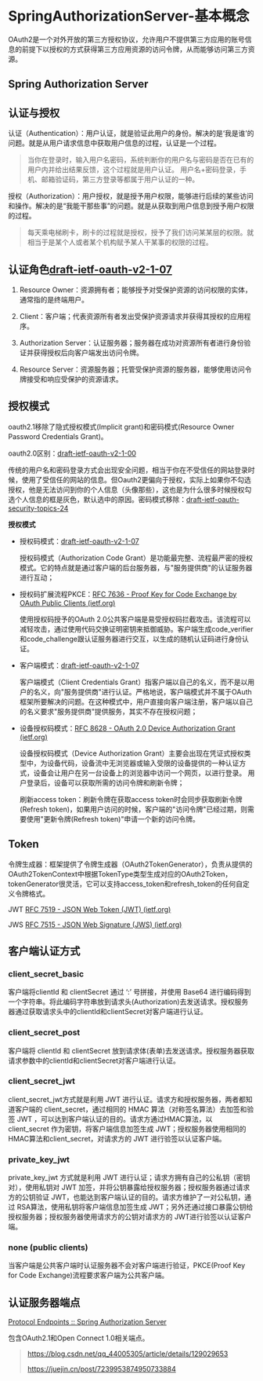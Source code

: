 # SpringAuthorizationServer-基本概念

OAuth2是一个对外开放的第三方授权协议，允许用户不提供第三方应用的账号信息的前提下以授权的方式获得第三方应用资源的访问令牌，从而能够访问第三方资源。

## Spring Authorization Server



## 认证与授权

认证（Authentication）：用户认证，就是验证此用户的身份。解决的是‘我是谁’的问题。就是从用户请求信息中获取用户信息的过程，认证是一个过程。

> 当你在登录时，输入用户名密码，系统判断你的用户名与密码是否在已有的用户内并给出结果反馈，这个过程就是用户认证。
> 用户名+密码登录，手机、邮箱验证码，第三方登录等都属于用户认证的一种。

授权（Authorization）：用户授权，就是授予用户权限，能够进行后续的某些访问和操作。解决的是“我能干那些事”的问题。就是从获取到用户信息到授予用户权限的过程。

> 每天乘电梯刷卡，刷卡的过程就是授权，授予了我们访问某某层的权限。就相当于是某个人或者某个机构赋予某人干某事的权限的过程。

## 认证角色[draft-ietf-oauth-v2-1-07](https://datatracker.ietf.org/doc/html/draft-ietf-oauth-v2-1-07#name-roles)

1. Resource Owner：资源拥有者；能够授予对受保护资源的访问权限的实体，通常指的是终端用户。

2. Client：客户端；代表资源所有者发出受保护资源请求并获得其授权的应用程序。

3. Authorization Server：认证服务器；服务器在成功对资源所有者进行身份验证并获得授权后向客户端发出访问令牌。

4. Resource Server：资源服务器；托管受保护资源的服务器，能够使用访问令牌接受和响应受保护的资源请求。

## 授权模式

oauth2.1移除了隐式授权模式(Implicit grant)和密码模式(Resource Owner Password Credentials Grant)。

oauth2.0区别：[draft-ietf-oauth-v2-1-00](https://datatracker.ietf.org/doc/html/draft-ietf-oauth-v2-1-00#name-differences-from-oauth-20)

传统的用户名和密码登录方式会出现安全问题，相当于你在不受信任的网站登录时候，使用了受信任的网站的信息。但Oauth2更偏向于授权，实际上如果你不勾选授权，他是无法访问到你的个人信息（头像那些），这也是为什么很多时候授权勾选个人信息的框是灰色，默认选中的原因。密码模式移除：[draft-ietf-oauth-security-topics-24](https://datatracker.ietf.org/doc/html/draft-ietf-oauth-security-topics#name-resource-owner-password-cre)



**授权模式**

- 授权码模式：[draft-ietf-oauth-v2-1-07](https://datatracker.ietf.org/doc/html/draft-ietf-oauth-v2-1-07#name-authorization-code-grant)

  授权码模式（Authorization Code Grant）是功能最完整、流程最严密的授权模式。它的特点就是通过客户端的后台服务器，与"服务提供商"的认证服务器进行互动；

- 授权码扩展流程PKCE：[RFC 7636 - Proof Key for Code Exchange by OAuth Public Clients (ietf.org)](https://datatracker.ietf.org/doc/html/rfc7636)

  使用授权码授予的OAuth 2.0公共客户端是易受授权码拦截攻击。该流程可以减轻攻击，通过使用代码交换证明密钥来抵御威胁。客户端生成code_verifier和code_challenge跟认证服务器进行交互，以生成的随机认证码进行身份认证。

- 客户端模式：[draft-ietf-oauth-v2-1-07](https://datatracker.ietf.org/doc/html/draft-ietf-oauth-v2-1-07#name-client-credentials-grant)

  客户端模式（Client Credentials Grant）指客户端以自己的名义，而不是以用户的名义，向"服务提供商"进行认证。严格地说，客户端模式并不属于OAuth框架所要解决的问题。在这种模式中，用户直接向客户端注册，客户端以自己的名义要求"服务提供商"提供服务，其实不存在授权问题；


- 设备授权码模式：[RFC 8628 - OAuth 2.0 Device Authorization Grant (ietf.org)](https://datatracker.ietf.org/doc/html/rfc8628)

  设备授权码模式（Device Authorization Grant）主要会出现在凭证式授权类型中，为设备代码，设备流中无浏览器或输入受限的设备提供的一种认证方式，设备会让用户在另一台设备上的浏览器中访问一个网页，以进行登录。 用户登录后，设备可以获取所需的访问令牌和刷新令牌；

  刷新access token：刷新令牌在获取access token时会同步获取刷新令牌(Refresh token)，如果用户访问的时候，客户端的"访问令牌"已经过期，则需要使用"更新令牌(Refresh token)"申请一个新的访问令牌。

## Token

令牌生成器：框架提供了令牌生成器（OAuth2TokenGenerator），负责从提供的OAuth2TokenContext中根据TokenType类型生成对应的OAuth2Token，tokenGenerator很灵活，它可以支持access_token和refresh_token的任何自定义令牌格式。


JWT [RFC 7519 - JSON Web Token (JWT) (ietf.org)](https://datatracker.ietf.org/doc/html/rfc7519)


JWS [RFC 7515 - JSON Web Signature (JWS) (ietf.org)](https://datatracker.ietf.org/doc/html/rfc7515)

## 客户端认证方式

### client_secret_basic

客户端将clientId 和 clientSecret 通过 ‘:’ 号拼接，并使用 Base64 进行编码得到一个字符串。将此编码字符串放到请求头(Authorization)去发送请求。授权服务器通过获取请求头中的clientId和clientSecret对客户端进行认证。

### client_secret_post

客户端将 clientId 和 clientSecret 放到请求体(表单)去发送请求。授权服务器获取请求参数中的clientId和clientSecret对客户端进行认证。

### client_secret_jwt

client_secret_jwt方式就是利用 JWT 进行认证。请求方和授权服务器，两者都知道客户端的 client_secret，通过相同的 HMAC 算法（对称签名算法）去加签和验签 JWT ，可以达到客户端认证的目的。请求方通过HMAC算法，以 client_secret 作为密钥，将客户端信息加签生成 JWT；授权服务器使用相同的HMAC算法和client_secret，对请求方的 JWT 进行验签以认证客户端。

### private_key_jwt

private_key_jwt 方式就是利用 JWT 进行认证；请求方拥有自己的公私钥（密钥对），使用私钥对 JWT 加签，并将公钥暴露给授权服务器；授权服务器通过请求方的公钥验证 JWT，也能达到客户端认证的目的。请求方维护了一对公私钥，通过 RSA算法，使用私钥将客户端信息加签生成 JWT；另外还通过接口暴露公钥给授权服务器；授权服务器使用请求方的公钥对请求方的 JWT进行验签以认证客户端。

### none (public clients)

当客户端是公共客户端时认证服务器不会对客户端进行验证，PKCE(Proof Key for Code Exchange)流程要求客户端为公共客户端。

## 认证服务器端点

[Protocol Endpoints :: Spring Authorization Server](https://docs.spring.io/spring-authorization-server/reference/protocol-endpoints.html)

包含OAuth2.1和Open Connect 1.0相关端点。



> https://blog.csdn.net/qq_44005305/article/details/129029653
>
> https://juejin.cn/post/7239953874950733884